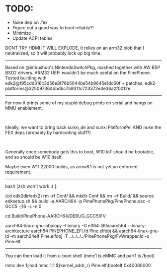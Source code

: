 # TODO:
* Nuke dep on .fex
* Figure out a good way to boot reliably?!
* Minimize
* Update ACPI tables

DONT TRY HDMI IT WILL EXPLODE, it relies on an arm32 blob that I neutralized, so it will probably lock up big time.

-----

Based on @imbushuo's NintendoSwitchPkg, mashed together with AW BSP BSD2 drivers. ARM32 UEFI wouldn't be
much useful on the PinePhone. Tested building with edk2@f95cdd316c3d56e8f76b5044be54b9645e1dc60f + patches,
edk2-platforms@325097364dbdbc7b9311c723372e4e36a2f0012e.

-----

For now it prints some of my stupid debug prints on serial and hangs on MMU enablement.

</br>

Ideally, we want to bring back sunxi_de and sunxi PlatformPei AND nuke the FEX deps (probably by hardcoding stuff?)

</br>

Generally once somebody gets this to boot, W10 IoT should be bootable, and so should be W10 itself.

Maybe even W11 22000 builds, as armv8.1 is not yet an enforced requirement.

-----

bash [zsh won't work :( ]:

(cd edk2dir/edk2)
rm -rf Conf/ && mkdir Conf && rm -rf Build/ && source edksetup.sh && build -a AARCH64 -p PinePhonePkg/PinePhone.dsc -t GCC5 -j16 -s -n 0

cd Build/PinePhone-AARCH64/DEBUG_GCC5/FV

aarch64-linux-gnu-objcopy -I binary -O elf64-littleaarch64 --binary-architecture aarch64 PINEPHONE_EFI.fd Pine.elfobj && aarch64-linux-gnu-ld -m aarch64elf Pine.elfobj -T ../../../../PinePhonePkg/FvWrapper.ld -o Pine.elf

-----
You can then load it from u-boot shell (mmc1 is eMMC and part1 is /boot)

mmc dev 1;load mmc 1:1 ${kernel_addr_r} Pine.elf;bootelf 0x40080000
